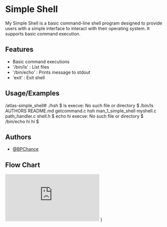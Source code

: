 
# Simple Shell

My Simple Shell is a basic command-line shell program designed to provide users with a simple interface to interact with their operating system. It supports basic command execution.


## Features

- Basic command executions
- '/bin/ls' : List files
- '/bin/echo' : Prints message to stdout
- 'exit' : Exit shell

## Usage/Examples

/atlas-simple_shell# ./hsh
$ ls
execve: No such file or directory
$ /bin/ls
AUTHORS  README.md  getcommand.c  hsh  man_1_simple_shell  myshell.c  path_handler.c  shell.h
$ echo hi
execve: No such file or directory
$ /bin/echo hi
hi
$ 

## Authors

- [@BPChance](https://github.com/BPChance)


## Flow Chart

![Flowcharts.pdf](https://github.com/BPChance/atlas-simple_shell/files/14828084/Flowcharts.pdf)
)
